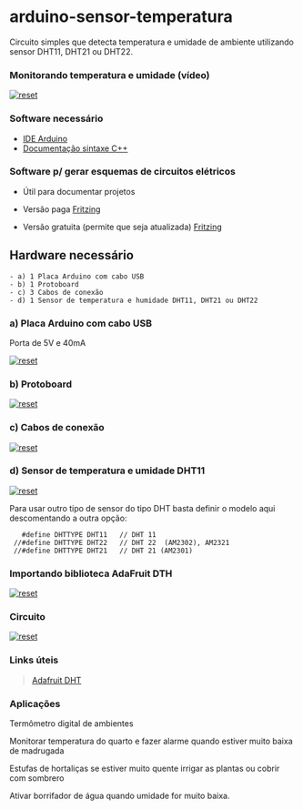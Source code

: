 # arduino-sensor-temperatura
 
Circuito simples que detecta temperatura e umidade de ambiente utilizando sensor DHT11, DHT21 ou DHT22.

### Monitorando temperatura e umidade (vídeo)
<p>
 <a target="_blank" rel="noopener noreferrer" href="https://youtu.be/_-TVjxLDnvc" target="_blank">
  <img src="https://user-images.githubusercontent.com/22710963/76163649-be71c500-6126-11ea-8d43-dd8c6c4ea475.png" alt="reset" style="max-width:100%;"></a>
</p> 

### Software necessário

- [IDE Arduino](https://www.arduino.cc/en/Main/Software)
- [Documentação sintaxe C++](https://www.arduino.cc/reference/en/)

### Software p/ gerar esquemas de circuitos elétricos 

- Útil para documentar projetos

- Versão paga [Fritzing](https://fritzing.org/home/)

- Versão gratuita (permite que seja atualizada) [Fritzing](https://softfamous.com/fritzing/download/)

## Hardware necessário
```
- a) 1 Placa Arduino com cabo USB
- b) 1 Protoboard
- c) 3 Cabos de conexão
- d) 1 Sensor de temperatura e humidade DHT11, DHT21 ou DHT22
```

 ### a) Placa Arduino com cabo USB
 Porta de 5V e 40mA
<p><a target="_blank" rel="noopener noreferrer" href="https://user-images.githubusercontent.com/22710963/73710418-aac7de80-46e2-11ea-82d4-fabab3361d1f.png">
  <img src="https://user-images.githubusercontent.com/22710963/73710418-aac7de80-46e2-11ea-82d4-fabab3361d1f.png" alt="reset" style="max-width:100%;"></a></p> 
  
  ### b) Protoboard 
<p><a target="_blank" rel="noopener noreferrer" href="https://user-images.githubusercontent.com/22710963/73710865-e7e0a080-46e3-11ea-9ec4-4800b2b345b9.png">
  <img src="https://user-images.githubusercontent.com/22710963/73710865-e7e0a080-46e3-11ea-9ec4-4800b2b345b9.png" alt="reset" style="max-width:100%;"></a></p> 

  ### c) Cabos de conexão
<p><a target="_blank" rel="noopener noreferrer" href="https://user-images.githubusercontent.com/22710963/73711525-e57f4600-46e5-11ea-8cb9-e9bb27543ea4.png">
  <img src="https://user-images.githubusercontent.com/22710963/73711525-e57f4600-46e5-11ea-8cb9-e9bb27543ea4.png" alt="reset" style="max-width:100%;"></a></p>     
  
  ### d) Sensor de temperatura e umidade DHT11

<p><a target="_blank" rel="noopener noreferrer" href="https://user-images.githubusercontent.com/22710963/76156166-28617e80-60d5-11ea-901c-15f8f72e805d.png">
  <img src="https://user-images.githubusercontent.com/22710963/76156166-28617e80-60d5-11ea-901c-15f8f72e805d.png" alt="reset" style="max-width:100%;"></a></p> 
  
   Para usar outro tipo de sensor do tipo DHT basta definir o modelo aqui descomentando a outra opção:
  ```
     #define DHTTYPE DHT11   // DHT 11
   //#define DHTTYPE DHT22   // DHT 22  (AM2302), AM2321
   //#define DHTTYPE DHT21   // DHT 21 (AM2301)
 ```
 
### Importando biblioteca AdaFruit DTH
   
<p><a target="_blank" rel="noopener noreferrer" href="https://user-images.githubusercontent.com/22710963/76156693-bc831400-60dc-11ea-9fe8-2a4e9a9476f4.png">
  <img src="https://user-images.githubusercontent.com/22710963/76156693-bc831400-60dc-11ea-9fe8-2a4e9a9476f4.png" alt="reset" style="max-width:100%;"></a></p> 

### Circuito
<p>
 <a target="_blank" rel="noopener noreferrer" href="https://user-images.githubusercontent.com/22710963/76156407-dae71080-60d8-11ea-9cc2-4bc1377d2f05.png">
  <img src="https://user-images.githubusercontent.com/22710963/76156407-dae71080-60d8-11ea-9cc2-4bc1377d2f05.png" alt="reset" style="max-width:100%;"></a>
</p> 

### Links úteis 
> [Adafruit DHT](https://github.com/adafruit/DHT-sensor-library)

###  Aplicações
<p> Termômetro digital de ambientes </p>
<p> Monitorar temperatura do quarto e fazer alarme quando estiver muito baixa de madrugada </p>
<p> Estufas de hortaliças se estiver muito quente irrigar as plantas ou cobrir com sombrero </p>
<p> Ativar borrifador de água quando umidade for muito baixa.</p>
